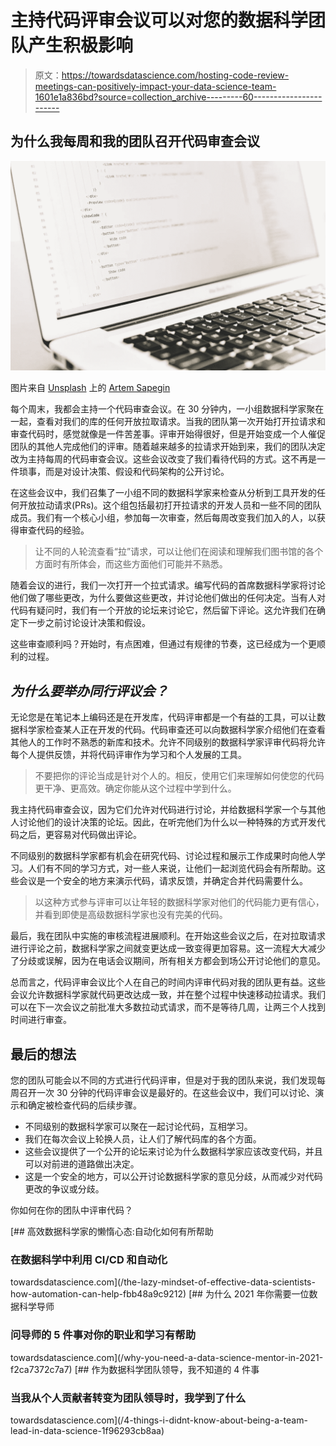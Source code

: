 # 主持代码评审会议可以对您的数据科学团队产生积极影响

> 原文：<https://towardsdatascience.com/hosting-code-review-meetings-can-positively-impact-your-data-science-team-1601e1a836bd?source=collection_archive---------60----------------------->

## 为什么我每周和我的团队召开代码审查会议

![](img/ed4bad4813e81b4fe0e6b6a2c26fa021.png)

图片来自 [Unsplash](https://unsplash.com/) 上的 [Artem Sapegin](https://unsplash.com/@sapegin)

每个周末，我都会主持一个代码审查会议。在 30 分钟内，一小组数据科学家聚在一起，查看对我们的库的任何开放拉取请求。当我的团队第一次开始打开拉请求和审查代码时，感觉就像是一件苦差事。评审开始得很好，但是开始变成一个人催促团队的其他人完成他们的评审。随着越来越多的拉请求开始到来，我们的团队决定改为主持每周的代码审查会议。这些会议改变了我们看待代码的方式。这不再是一件琐事，而是对设计决策、假设和代码架构的公开讨论。

在这些会议中，我们召集了一小组不同的数据科学家来检查从分析到工具开发的任何开放拉动请求(PRs)。这个组包括最初打开拉请求的开发人员和一些不同的团队成员。我们有一个核心小组，参加每一次审查，然后每周改变我们加入的人，以获得审查代码的经验。

> 让不同的人轮流查看“拉”请求，可以让他们在阅读和理解我们图书馆的各个方面时有所体会，而这些方面他们可能并不熟悉。

随着会议的进行，我们一次打开一个拉式请求。编写代码的首席数据科学家将讨论他们做了哪些更改，为什么要做这些更改，并讨论他们做出的任何决定。当有人对代码有疑问时，我们有一个开放的论坛来讨论它，然后留下评论。这允许我们在确定下一步之前讨论设计决策和假设。

这些审查顺利吗？开始时，有点困难，但通过有规律的节奏，这已经成为一个更顺利的过程。

## ***为什么要举办同行评议会？***

无论您是在笔记本上编码还是在开发库，代码评审都是一个有益的工具，可以让数据科学家检查某人正在开发的代码。代码审查还可以向数据科学家介绍他们在查看其他人的工作时不熟悉的新库和技术。允许不同级别的数据科学家评审代码将允许每个人提供反馈，并将代码评审作为学习和个人发展的工具。

> 不要把你的评论当成是针对个人的。相反，使用它们来理解如何使您的代码更干净、更高效。确定你能从这个过程中学到什么。

我主持代码审查会议，因为它们允许对代码进行讨论，并给数据科学家一个与其他人讨论他们的设计决策的论坛。因此，在听完他们为什么以一种特殊的方式开发代码之后，更容易对代码做出评论。

不同级别的数据科学家都有机会在研究代码、讨论过程和展示工作成果时向他人学习。人们有不同的学习方式，对一些人来说，让他们一起浏览代码会有所帮助。这些会议是一个安全的地方来演示代码，请求反馈，并确定合并代码需要什么。

> 以这种方式参与评审可以让年轻的数据科学家对他们的代码能力更有信心，并看到即使是高级数据科学家也没有完美的代码。

最后，我在团队中实施的审核流程进展顺利。在开始这些会议之后，在对拉取请求进行评论之前，数据科学家之间就变更达成一致变得更加容易。这一流程大大减少了分歧或误解，因为在电话会议期间，所有相关方都会到场公开讨论他们的意见。

总而言之，代码评审会议比个人在自己的时间内评审代码对我的团队更有益。这些会议允许数据科学家就代码更改达成一致，并在整个过程中快速移动拉请求。我们可以在下一次会议之前批准大多数拉动式请求，而不是等待几周，让两三个人找到时间进行审查。

## 最后的想法

您的团队可能会以不同的方式进行代码评审，但是对于我的团队来说，我们发现每周召开一次 30 分钟的代码评审会议是最好的。在这些会议中，我们可以讨论、演示和确定被检查代码的后续步骤。

*   不同级别的数据科学家可以聚在一起讨论代码，互相学习。
*   我们在每次会议上轮换人员，让人们了解代码库的各个方面。
*   这些会议提供了一个公开的论坛来讨论为什么数据科学家应该改变代码，并且可以对前进的道路做出决定。
*   这是一个安全的地方，可以公开讨论数据科学家的意见分歧，从而减少对代码更改的争议或分歧。

你如何在你的团队中评审代码？

[](/the-lazy-mindset-of-effective-data-scientists-how-automation-can-help-fbb48a9c9212) [## 高效数据科学家的懒惰心态:自动化如何有所帮助

### 在数据科学中利用 CI/CD 和自动化

towardsdatascience.com](/the-lazy-mindset-of-effective-data-scientists-how-automation-can-help-fbb48a9c9212) [](/why-you-need-a-data-science-mentor-in-2021-f2ca7372c7a7) [## 为什么 2021 年你需要一位数据科学导师

### 问导师的 5 件事对你的职业和学习有帮助

towardsdatascience.com](/why-you-need-a-data-science-mentor-in-2021-f2ca7372c7a7) [](/4-things-i-didnt-know-about-being-a-team-lead-in-data-science-1f96293cb8aa) [## 作为数据科学团队领导，我不知道的 4 件事

### 当我从个人贡献者转变为团队领导时，我学到了什么

towardsdatascience.com](/4-things-i-didnt-know-about-being-a-team-lead-in-data-science-1f96293cb8aa)